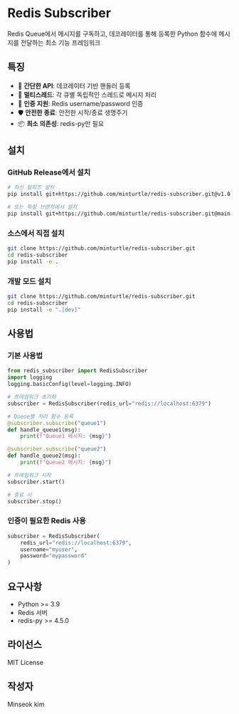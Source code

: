 # Redis Subscriber

Redis Queue에서 메시지를 구독하고, 데코레이터를 통해 등록한 Python 함수에 메시지를 전달하는 최소 기능 프레임워크

## 특징

- 🚀 **간단한 API**: 데코레이터 기반 핸들러 등록
- 🔄 **멀티스레드**: 각 큐별 독립적인 스레드로 메시지 처리
- 🔐 **인증 지원**: Redis username/password 인증
- 🛡️ **안전한 종료**: 안전한 시작/종료 생명주기
- 📦 **최소 의존성**: redis-py만 필요

## 설치

### GitHub Release에서 설치

```bash
# 최신 릴리즈 설치
pip install git+https://github.com/minturtle/redis-subscriber.git@v1.0.1

# 또는 특정 브랜치에서 설치
pip install git+https://github.com/minturtle/redis-subscriber.git@main
```

### 소스에서 직접 설치

```bash
git clone https://github.com/minturtle/redis-subscriber.git
cd redis-subscriber
pip install -e .
```

### 개발 모드 설치

```bash
git clone https://github.com/minturtle/redis-subscriber.git
cd redis-subscriber
pip install -e ".[dev]"
```

## 사용법

### 기본 사용법

```python
from redis_subscriber import RedisSubscriber
import logging
logging.basicConfig(level=logging.INFO)

# 프레임워크 초기화
subscriber = RedisSubscriber(redis_url="redis://localhost:6379")

# Queue별 처리 함수 등록
@subscriber.subscribe("queue1")
def handle_queue1(msg):
    print(f"Queue1 메시지: {msg}")

@subscriber.subscribe("queue2")
def handle_queue2(msg):
    print(f"Queue2 메시지: {msg}")

# 프레임워크 시작
subscriber.start()

# 종료 시
subscriber.stop()
```

### 인증이 필요한 Redis 사용

```python
subscriber = RedisSubscriber(
    redis_url="redis://localhost:6379",
    username="myuser",
    password="mypassword"
)
```

## 요구사항

- Python >= 3.9
- Redis 서버
- redis-py >= 4.5.0

## 라이선스

MIT License

## 작성자

Minseok kim

